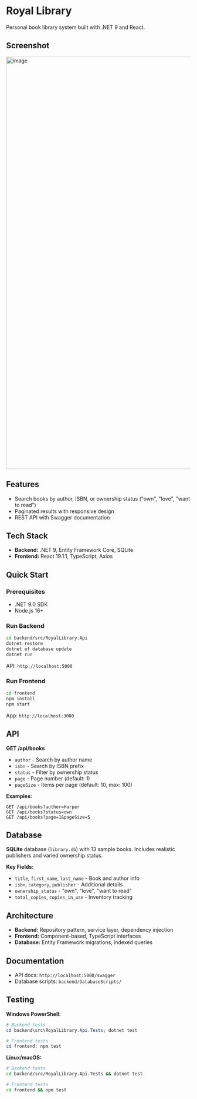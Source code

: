 ﻿# Royal Library

Personal book library system built with .NET 9 and React.

## Screenshot
<img width="1134" height="1120" alt="image" src="https://github.com/user-attachments/assets/aa010555-c505-4b9c-8340-679948dc9a54" />

## Features

- Search books by author, ISBN, or ownership status ("own", "love", "want to read")
- Paginated results with responsive design
- REST API with Swagger documentation

## Tech Stack

- **Backend:** .NET 9, Entity Framework Core, SQLite
- **Frontend:** React 19.1.1, TypeScript, Axios

## Quick Start

### Prerequisites
- .NET 9.0 SDK
- Node.js 16+

### Run Backend
```bash
cd backend/src/RoyalLibrary.Api
dotnet restore
dotnet ef database update
dotnet run
```
API: `http://localhost:5000`

### Run Frontend
```bash
cd frontend
npm install
npm start
```
App: `http://localhost:3000`

## API

**GET /api/books**
- `author` - Search by author name
- `isbn` - Search by ISBN prefix  
- `status` - Filter by ownership status
- `page` - Page number (default: 1)
- `pageSize` - Items per page (default: 10, max: 100)

**Examples:**
```
GET /api/books?author=Harper
GET /api/books?status=own
GET /api/books?page=1&pageSize=5
```

## Database

**SQLite** database (`library.db`) with 13 sample books. Includes realistic publishers and varied ownership status.

**Key Fields:**
- `title`, `first_name`, `last_name` - Book and author info
- `isbn`, `category`, `publisher` - Additional details
- `ownership_status` - "own", "love", "want to read"
- `total_copies`, `copies_in_use` - Inventory tracking

## Architecture

- **Backend:** Repository pattern, service layer, dependency injection
- **Frontend:** Component-based, TypeScript interfaces
- **Database:** Entity Framework migrations, indexed queries

## Documentation

- API docs: `http://localhost:5000/swagger`
- Database scripts: `backend/DatabaseScripts/`

## Testing

**Windows PowerShell:**
```powershell
# Backend tests
cd backend\src\RoyalLibrary.Api.Tests; dotnet test

# Frontend tests
cd frontend; npm test
```

**Linux/macOS:**
```bash
# Backend tests
cd backend/src/RoyalLibrary.Api.Tests && dotnet test

# Frontend tests  
cd frontend && npm test
```

